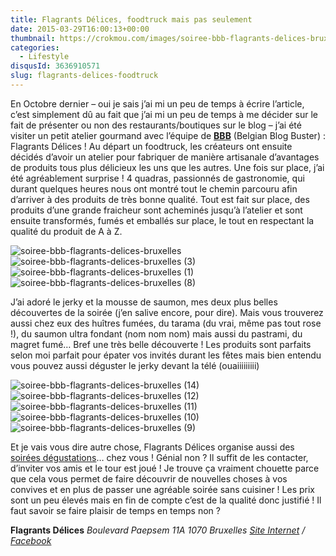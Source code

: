 ```yaml
---
title: Flagrants Délices, foodtruck mais pas seulement
date: 2015-03-29T16:00:13+00:00
thumbnail: https://crokmou.com/images/soiree-bbb-flagrants-delices-bruxelles-17.jpg
categories:
  - Lifestyle
disqusId: 3636910571
slug: flagrants-delices-foodtruck
---
```


En Octobre dernier – oui je sais j’ai mi un peu de temps à écrire l’article, c’est simplement dû au fait que j’ai mi un peu de temps à me décider sur le fait de présenter ou non des restaurants/boutiques sur le blog – j’ai été visiter un petit atelier gourmand avec l’équipe de **[BBB](http://www.belgiumblogbuster.be/)** (Belgian Blog Buster) : Flagrants Délices ! Au départ un foodtruck, les créateurs ont ensuite décidés d’avoir un atelier pour fabriquer de manière artisanale d’avantages de produits tous plus délicieux les uns que les autres. Une fois sur place, j’ai été agréablement surprise ! 4 quadras, passionnés de gastronomie, qui durant quelques heures nous ont montré tout le chemin parcouru afin d’arriver à des produits de très bonne qualité. Tout est fait sur place, des produits d’une grande fraicheur sont acheminés jusqu’à l’atelier et sont ensuite transformés, fumés et emballés sur place, le tout en respectant la qualité du produit de A à Z.

![soiree-bbb-flagrants-delices-bruxelles](https://crokmou.com/images/soiree-bbb-flagrants-delices-bruxelles_z93ubr.jpg)![soiree-bbb-flagrants-delices-bruxelles (3)](https://crokmou.com/images/soiree-bbb-flagrants-delices-bruxelles-3_p7mtn2.jpg)![soiree-bbb-flagrants-delices-bruxelles (1)](https://crokmou.com/images/soiree-bbb-flagrants-delices-bruxelles-1_abdxiv.jpg)![soiree-bbb-flagrants-delices-bruxelles (8)](https://crokmou.com/images/soiree-bbb-flagrants-delices-bruxelles-8_qqmwpo.jpg)

J’ai adoré le jerky et la mousse de saumon, mes deux plus belles découvertes de la soirée (j’en salive encore, pour dire). Mais vous trouverez aussi chez eux des huîtres fumées, du tarama (du vrai, même pas tout rose !), du saumon ultra fondant (nom nom nom) mais aussi du pastrami, du magret fumé… Bref une très belle découverte ! Les produits sont parfaits selon moi parfait pour épater vos invités durant les fêtes mais bien entendu vous pouvez aussi déguster le jerky devant la télé (ouaiiiiiiiii)

![soiree-bbb-flagrants-delices-bruxelles (14)](https://crokmou.com/images/soiree-bbb-flagrants-delices-bruxelles-14_a8tcqe.jpg) ![soiree-bbb-flagrants-delices-bruxelles (12)](https://crokmou.com/images/soiree-bbb-flagrants-delices-bruxelles-12_pqnwin.jpg)![soiree-bbb-flagrants-delices-bruxelles (11)](https://crokmou.com/images/soiree-bbb-flagrants-delices-bruxelles-11_fzfd3i.jpg) ![soiree-bbb-flagrants-delices-bruxelles (10)](https://crokmou.com/images/soiree-bbb-flagrants-delices-bruxelles-10_jqaeux.jpg) ![soiree-bbb-flagrants-delices-bruxelles (9)](https://crokmou.com/images/soiree-bbb-flagrants-delices-bruxelles-9_zbuzmj.jpg)

Et je vais vous dire autre chose, Flagrants Délices organise aussi des [soirées dégustations](https://www.flagrantsdelices.be/fr/degustations)… chez vous ! Génial non ? Il suffit de les contacter, d’inviter vos amis et le tour est joué ! Je trouve ça vraiment chouette parce que cela vous permet de faire découvrir de nouvelles choses à vos convives et en plus de passer une agréable soirée sans cuisiner ! Les prix sont un peu élevés mais en fin de compte c’est de la qualité donc justifié ! Il faut savoir se faire plaisir de temps en temps non ?

**Flagrants Délices**
_Boulevard Paepsem 11A_
_1070 Bruxelles_
_[Site Internet](https://www.flagrantsdelices.be) / [Facebook](https://www.facebook.com/CommeIlFood)_